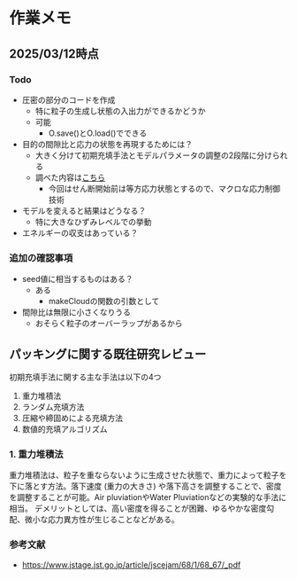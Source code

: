 # 作業メモ

## 2025/03/12時点

### Todo

- 圧密の部分のコードを作成
    - 特に粒子の生成し状態の入出力ができるかどうか
    - 可能
        - O.save()とO.load()でできる
- 目的の間隙比と応力の状態を再現するためには？
    - 大きく分けて初期充填手法とモデルパラメータの調整の2段階に分けられる
    - 調べた内容は[こちら](#パッキングに関する既往研究レビュー)
        - 今回はせん断開始前は等方応力状態とするので、マクロな応力制御技術
- モデルを変えると結果はどうなる？
    - 特に大きなひずみレベルでの挙動
- エネルギーの収支はあっている？

### 追加の確認事項
- seed値に相当するものはある？
    - ある
        - makeCloudの関数の引数として
- 間隙比は無限に小さくなりうる
    - おそらく粒子のオーバーラップがあるから

## パッキングに関する既往研究レビュー

初期充填手法に関する主な手法は以下の4つ

1. 重力堆積法
2. ランダム充填方法
3. 圧縮や締固めによる充填方法
4. 数値的充填アルゴリズム



### 1. 重力堆積法

重力堆積法は、粒子を重ならないように生成させた状態で、重力によって粒子を下に落とす方法。落下速度 (重力の大きさ) や落下高さを調整することで、密度を調整することが可能。Air pluviationやWater Pluviationなどの実験的な手法に相当。
デメリットとしては、高い密度を得ることが困難、ゆるやかな密度勾配、微小な応力異方性が生じることなどがある。

### 参考文献

- https://www.jstage.jst.go.jp/article/jscejam/68/1/68_67/_pdf